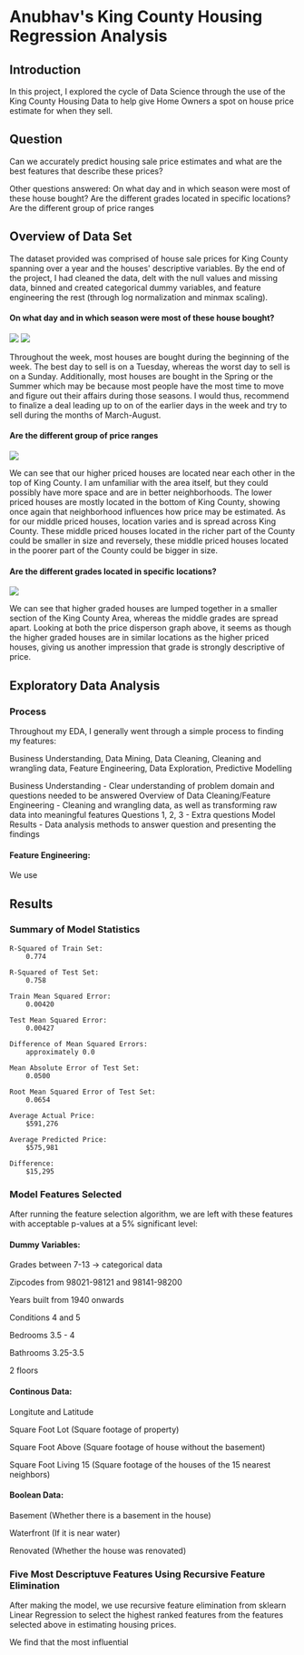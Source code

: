 
# Anubhav's King County Housing Regression Analysis


## Introduction

In this project, I explored the cycle of Data Science through the use of the King County Housing Data to help give Home Owners a spot on house price estimate for when they sell.


## Question

Can we accurately predict housing sale price estimates and what are the best features that describe these prices?

Other questions answered:
On what day and in which season were most of these house bought?
Are the different grades located in specific locations?
Are the different group of price ranges 

## Overview of Data Set

The dataset provided was comprised of house sale prices for King County spanning over a year and the houses' descriptive variables. By the end of the project, I had cleaned the data, delt with the null values and missing data, binned and created categorical dummy variables, and feature engineering the rest (through log normalization and minmax scaling).

#### On what day and in which season were most of these house bought?
![](Images/Days%20Houses%20Bought.png)
![](Images/Season%20Houses%20Bought.png)

Throughout the week, most houses are bought during the beginning of the week. The best day to sell is on a Tuesday, whereas the worst day to sell is on a Sunday. Additionally, most houses are bought in the Spring or the Summer which may be because most people have the most time to move and figure out their affairs during those seasons. I would thus, recommend to finalize a deal leading up to on of the earlier days in the week and try to sell during the months of March-August.

#### Are the different group of price ranges
![](Images/Price%20Dispersion%20on%20Location.png)

We can see that our higher priced houses are located near each other in the top of King County. I am unfamiliar with the area itself, but they could possibly have more space and are in better neighborhoods. The lower priced houses are mostly located in the bottom of King County, showing once again that neighborhood influences how price may be estimated. As for our middle priced houses, location varies and is spread across King County. These middle priced houses located in the richer part of the County could be smaller in size and reversely, these middle priced houses located in the poorer part of the County could be bigger in size.

#### Are the different grades located in specific locations?
![](Images/Grade%20Dispersion%20on%20Location.png)

We can see that higher graded houses are lumped together in a smaller section of the King County Area, whereas the middle grades are spread apart. Looking at both the price disperson graph above, it seems as though the higher graded houses are in similar locations as the higher priced houses, giving us another impression that grade is strongly descriptive of price.

## Exploratory Data Analysis

### Process

Throughout my EDA, I generally went through a simple process to finding my features:

Business Understanding, Data Mining, Data Cleaning, Cleaning and wrangling data, Feature Engineering, Data Exploration, Predictive Modelling

Business Understanding - Clear understanding of problem domain and questions needed to be answered
Overview of Data Cleaning/Feature Engineering - Cleaning and wrangling data, as well as transforming raw data into meaningful features
Questions 1, 2, 3 - Extra questions
Model Results - Data analysis methods to answer question and presenting the findings

#### Feature Engineering:
We use 

## Results

### Summary of Model Statistics

    R-Squared of Train Set:
        0.774

    R-Squared of Test Set:
        0.758

    Train Mean Squared Error:
        0.00420

    Test Mean Squared Error:
        0.00427

    Difference of Mean Squared Errors:
        approximately 0.0

    Mean Absolute Error of Test Set:
        0.0500

    Root Mean Squared Error of Test Set:
        0.0654

    Average Actual Price:
        $591,276

    Average Predicted Price:
        $575,981

    Difference:
        $15,295

### Model Features Selected

After running the feature selection algorithm, we are left with these features with acceptable p-values at a 5% significant level:

#### Dummy Variables:

Grades between 7-13 -> categorical data

Zipcodes from 98021-98121 and 98141-98200

Years built from 1940 onwards

Conditions 4 and 5

Bedrooms 3.5 - 4

Bathrooms 3.25-3.5

2 floors

#### Continous Data:

Longitute and Latitude

Square Foot Lot (Square footage of property)

Square Foot Above (Square footage of house without the basement)

Square Foot Living 15 (Square footage of the houses of the 15 nearest neighbors)

#### Boolean Data:

Basement (Whether there is a basement in the house)

Waterfront (If it is near water)

Renovated (Whether the house was renovated)

### Five Most Descriptuve Features Using Recursive Feature Elimination

After making the model, we use recursive feature elimination from sklearn Linear Regression to select the highest ranked features from the features selected above in estimating housing prices.

We find that the most influential 